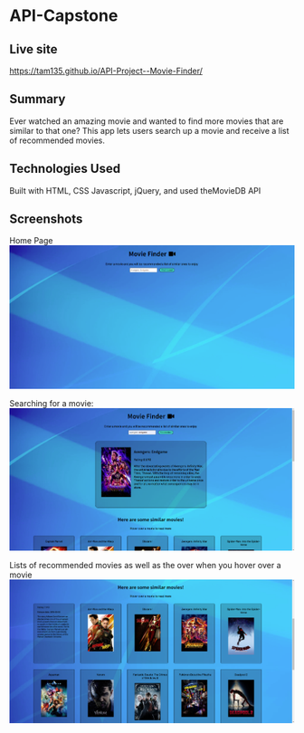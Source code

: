 # API-Capstone


## Live site
https://tam135.github.io/API-Project--Movie-Finder/

## Summary
Ever watched an amazing movie and wanted to find more movies that are similar to that one? This app lets users search up a movie and receive a list of recommended movies.

## Technologies Used
Built with HTML, CSS Javascript, jQuery, and used theMovieDB API

## Screenshots

Home Page
![Home Page](screenshot1.png?raw=true)

Searching for a movie:
![Home Page](screenshot2.png?raw=true)

Lists of recommended movies as well as the over when you hover over a movie
![Home Page](screenshot3.png?raw=true)

